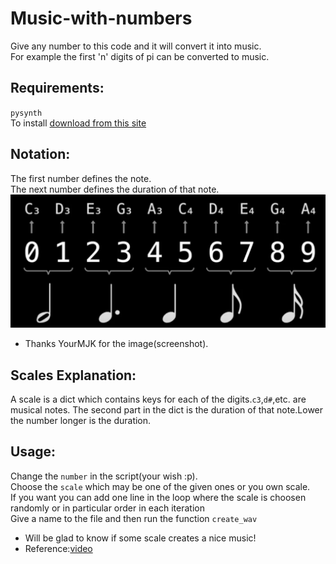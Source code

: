 # Music-with-numbers
Give any number to this code and it will convert it into music.<br/>
For example the first 'n' digits of pi can be converted to music.<br/>

## Requirements:
`pysynth`<br/>
To install [download from this site](https://mdoege.github.io/PySynth/#u)

## Notation:
The first number defines the note.<br/>
The next number defines the duration of that note.<br/>
![Image of notes](https://github.com/nsidn98/Music-with-numbers/blob/master/notes.png)
* Thanks YourMJK for the image(screenshot).
## Scales Explanation:
A scale is a dict which contains keys for each of the digits.`c3`,`d#`,etc. are musical notes. The second part in the dict is the duration of that note.Lower the number longer is the duration.


## Usage:
Change the `number` in the script(your wish :p).<br/>
Choose the `scale` which may be one of the given ones or you own scale.<br/>
If you want you can add one line in the loop where the scale is choosen randomly or in particular order in each iteration<br/>
Give a name to the file and then run the function `create_wav`


* Will be glad to know if some scale creates a nice music!
* Reference:[video](https://www.youtube.com/watch?v=HV1-AjwDJwM)
